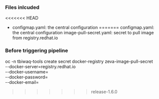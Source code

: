 ### Files inlcuded
<<<<<<< HEAD
* configmap.yaml: the central configuration
=======
configmap.yaml: the central configuration
image-pull-secret.yaml: secret to pull image from registry.redhat.io

### Before triggering pipeline

oc -n tbiwaq-tools create secret docker-registry zeva-image-pull-secret \
    --docker-server=registry.redhat.io \
    --docker-username=<RedHat Registry Service Account user>\
    --docker-password=<password> \
    --docker-email=<email>
>>>>>>> release-1.6.0
